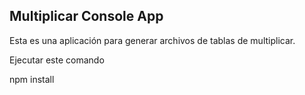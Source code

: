 ## Multiplicar Console App

Esta es una aplicación para generar archivos de tablas de multiplicar.

Ejecutar este comando

npm install